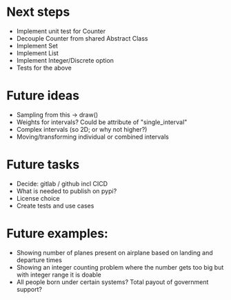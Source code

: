 # Next steps
- Implement unit test for Counter
- Decouple Counter from shared Abstract Class
- Implement Set
- Implement List
- Implement Integer/Discrete option
- Tests for the above


# Future ideas
 - Sampling from this -> draw()
 - Weights for intervals? Could be attribute of "single_interval"
 - Complex intervals (so 2D; or why not higher?)
 - Moving/transforming individual or combined intervals

# Future tasks
 - Decide: gitlab / github incl CICD
 - What is needed to publish on pypi?
 - License choice
 - Create tests and use cases

# Future examples:
 - Showing number of planes present on airplane based on landing and departure times
 - Showing an integer counting problem where the number gets too big but with integer range it is doable
 - All people born under certain systems? Total payout of government support?
